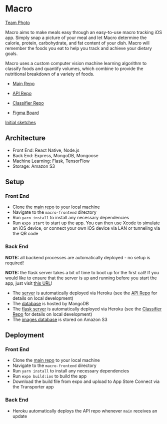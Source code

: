 # Macro

[Team Photo](https://imgur.com/a/qCq94Gy)

Macro aims to make meals easy through an easy-to-use macro tracking iOS app. Simply snap a picture of your meal and let Macro determine the calorie, protein, carbohydrate, and fat content of your dish. Macro will remember the foods you eat to help you track and achieve your dietary goals.

Macro uses a custom computer vision machine learning algorithm to classify foods and quantify volumes, which combine to provide the nutritional breakdown of a variety of foods.

- [Main Repo](https://github.com/dartmouth-cs98/21f-macro-meals)

- [API Repo](https://github.com/dartmouth-cs98/21f-macro-meals-api) 

- [Classifier Repo](https://github.com/dartmouth-cs98/21f-macro-meals-classifier) 

- [Figma Board](https://www.figma.com/file/x0tpjcBSMKuImg4e0EvhlY/Initial-Sketches?node-id=0%3A1)

[Initial sketches](https://imgur.com/a/AAC5E6G)

## Architecture

* Front End: React Native, Node.js
* Back End: Express, MongoDB, Mongoose
* Machine Learning: Flask, TensorFlow
* Storage: Amazon S3

## Setup

### Front End

* Clone the [main repo](https://github.com/dartmouth-cs98/21f-macro-meals) to your local machine
* Navigate to the `macro-frontend` directory
* Run `yarn install` to install any necessary dependencies
* Run `expo start` to start up the app. You can then use Xcode to simulate an iOS device, or connect your own iOS device via LAN or tunneling via the QR code

### Back End

**NOTE:** all backend processes are automatically deployed - no setup is required!

**NOTE:** the flask server takes a bit of time to boot up for the first call! If you would like to ensure that the server is up and running before you start the app, just visit [this URL](https://macroclassifier.herokuapp.com/)!

* The [server](https://macro-cs98.herokuapp.com/api) is automatically deployed via Heroku (see the [API Repo](https://github.com/dartmouth-cs98/21f-macro-meals-api)  for details on local development)
* The [database](https://cloud.mongodb.com/v2/5f301a43938f013d0af499bc#clusters/detail/Macro) is hosted by MangoDB
* The [flask server](https://github.com/dartmouth-cs98/21f-macro-meals-classifier) is automatically deployed via Heroku (see the [Classifier Repo](https://github.com/dartmouth-cs98/21f-macro-meals-classifier) for details on local development)
* The [images database](https://s3.console.aws.amazon.com/s3/buckets/macro-meals-images?region=us-east-1&tab=objects) is stored on Amazon S3 

## Deployment

### Front End

* Clone the [main repo](https://github.com/dartmouth-cs98/21f-macro-meals) to your local machine
* Navigate to the `macro-frontend` directory
* Run `yarn install` to install any necessary dependencies
* Run `expo build:ios` to build the app
* Download the build file from expo and upload to App Store Connect via the Transporter app

### Back End

* Heroku automatically deploys the API repo whenever `main` receives an update
